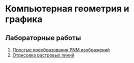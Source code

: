 # Компьютерная геометрия и графика

## Лабораторные работы
1. [Простые преобразования PNM изображений](lab1/)
2. [Отрисовка растровых линий](lab2/)
